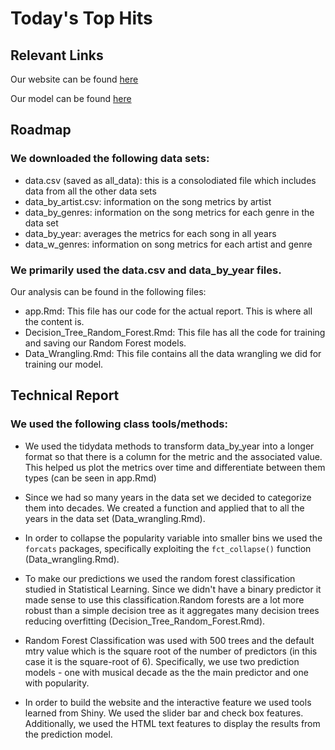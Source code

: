 # Today's Top Hits

## Relevant Links

Our website can be found [here](https://ankit8697.shinyapps.io/Spotify/)

Our model can be found [here](https://drive.google.com/file/d/15LqoTFY8-BxwHz1AdkxIGrPngjPelfYa/view?usp=sharing)

## Roadmap

### We downloaded the following data sets: 
- data.csv (saved as all_data): this is a consolodiated file which includes data from all the other 
  data sets
- data_by_artist.csv: information on the song metrics by artist
- data_by_genres: information on the song metrics for each genre in the data set
- data_by_year: averages the metrics for each song in all years
- data_w_genres: information on song metrics for each artist and genre

### We primarily used the data.csv and data_by_year files. 

Our analysis can be found in the following files:

- app.Rmd: This file has our code for the actual report. This is where all the content is. 
- Decision_Tree_Random_Forest.Rmd: This file has all the code for training and saving our Random Forest models.
- Data_Wrangling.Rmd: This file contains all the data wrangling we did for training our model. 


## Technical Report

### We used the following class tools/methods:

- We used the tidydata methods to transform data_by_year into a longer format so that there is a column for the metric and the associated value. This helped us plot the metrics over time and differentiate between them types (can be seen in app.Rmd)

- Since we had so many years in the data set we decided to categorize them into decades. We created a  function and applied that to all the years in the data set (Data_wrangling.Rmd).

- In order to collapse the popularity variable into smaller bins we used the `forcats` packages, specifically exploiting the `fct_collapse()` function (Data_wrangling.Rmd).

-  To make our predictions we used the random forest classification studied in Statistical Learning. Since we didn't have a binary predictor it made sense to use this classification.Random forests are a lot more robust than a simple decision tree as it aggregates many decision trees reducing overfitting (Decision_Tree_Random_Forest.Rmd).

- Random Forest Classification was used with 500 trees and the default mtry value which is the square root of the number of predictors (in this case it is the square-root of 6). Specifically, we use two prediction models - one with musical decade as the the main predictor and one with popularity. 

- In order to build the website and the interactive feature we used tools learned from Shiny. We used the slider bar and check box features. Additionally, we used the HTML text features to display the results from the prediction model. 